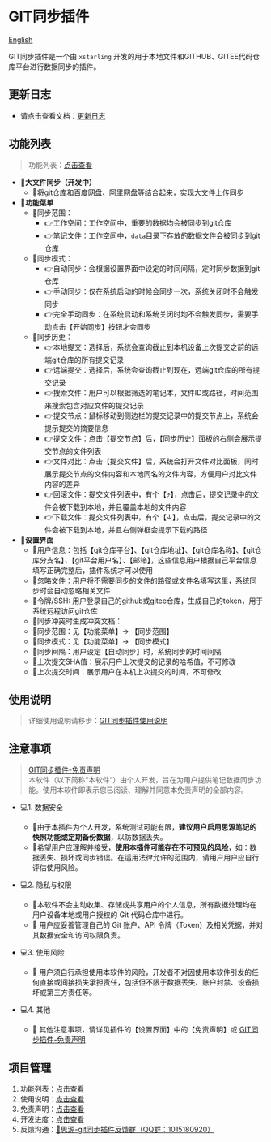 
# GIT同步插件

[English](./README.md)

GIT同步插件是一个由 `xstarling` 开发的用于本地文件和GITHUB、GITEE代码仓库平台进行数据同步的插件。

## 更新日志

* 请点击查看文档：[更新日志](https://kdocs.cn/l/caGt3BWn9r5G?linkname=ihqHHyiJ56)

## 功能列表
> 功能列表：[点击查看](https://kdocs.cn/l/caGt3BWn9r5G?linkname=k7VAb4Wx5b)
+ **🚧大文件同步（开发中）**
  + 🚀将git仓库和百度网盘、阿里网盘等结合起来，实现大文件上传同步
+ **🚧功能菜单**
  + 🚀同步范围：
    + 👉工作空间：工作空间中，重要的数据均会被同步到git仓库
    + 👉笔记文件：工作空间中，`data`目录下存放的数据文件会被同步到git仓库
  + 🚀同步模式：
    + 👉自动同步：会根据设置界面中设定的时间间隔，定时同步数据到git仓库
    + 👉手动同步：仅在系统启动的时候会同步一次，系统关闭时不会触发同步
    + 👉完全手动同步：在系统启动和系统关闭时均不会触发同步，需要手动点击【开始同步】按钮才会同步
  + 🚀同步历史：
    + 👉本地提交：选择后，系统会查询截止到本机设备上次提交之前的远端git仓库的所有提交记录
    + 👉远端提交：选择后，系统会查询截止到现在，远端git仓库的所有提交记录
    + 👉搜索文件：用户可以根据筛选的笔记本，文件ID或路径，时间范围来搜索包含对应文件的提交记录
    + 👉提交节点：鼠标移动到侧边栏的提交记录中的提交节点上，系统会提示提交的摘要信息
    + 👉提交文件：点击【提交节点】后，【同步历史】面板的右侧会展示提交节点的文件列表
    + 👉文件对比：点击【提交文件】后，系统会打开文件对比面板，同时展示提交节点的文件内容和本地同名的文件内容，方便用户对比文件内容的差异
    + 👉回滚文件：提交文件列表中，有个【⤴︎】，点击后，提交记录中的文件会被下载到本地，并且覆盖本地的文件内容
    + 👉下载文件：提交文件列表中，有个【↓】，点击后，提交记录中的文件会被下载到本地，并且右侧弹框会提示下载的路径
+ **🚧设置界面**
  + 🚀用户信息：包括【git仓库平台】、【git仓库地址】、【git仓库名称】、【git仓库分支名】、【git平台用户名】、【邮箱】，这些信息用户根据自己平台信息填写正确完整后，插件系统才可以使用
  + 🚀忽略文件：用户将不需要同步的文件的路径或文件名填写这里，系统同步时会自动忽略相关文件
  + 🚀令牌/SSH: 用户登录自己的github或gitee仓库，生成自己的token，用于系统远程访问git仓库
  + 🚀同步冲突时生成冲突文档：
  + 🚀同步范围：见【功能菜单】-> 【同步范围】
  + 🚀同步模式：见【功能菜单】-> 【同步模式】
  + 🚀同步间隔：用户设定【自动同步】时，系统同步的时间间隔
  + 🚀上次提交SHA值：展示用户上次提交的记录的哈希值，不可修改
  + 🚀上次提交时间：展示用户在本机上次提交的时间，不可修改

## 使用说明

> 详细使用说明请移步：[GIT同步插件使用说明](https://kdocs.cn/l/caGt3BWn9r5G?linkname=ArymAS7rZm)

## 注意事项

>[GIT同步插件-免责声明](https://kdocs.cn/l/caGt3BWn9r5G?linkname=hMZxlMSs8z) <br>
本软件（以下简称“本软件”）由个人开发，旨在为用户提供笔记数据同步功能。使用本软件即表示您已阅读、理解并同意本免责声明的全部内容。


+ 💻1. 数据安全  
  + 🚀由于本插件为个人开发，系统测试可能有限，**建议用户启用思源笔记的快照功能或定期备份数据**，以防数据丢失。
  + 🚀希望用户应理解并接受，**使用本插件可能存在不可预见的风险**，如：数据丢失、损坏或同步错误。在适用法律允许的范围内，请用户用户应自行评估使用风险。

+ 💻2. 隐私与权限
  + 🚀本软件不会主动收集、存储或共享用户的个人信息，所有数据处理均在用户设备本地或用户授权的 Git 代码仓库中进行。
  + 🚀 用户应妥善管理自己的 Git 账户、API 令牌（Token）及相关凭据，并对其数据安全和访问权限负责。
+ 💻3. 使用风险
  + 🚀 用户须自行承担使用本软件的风险，开发者不对因使用本软件引发的任何直接或间接损失承担责任，包括但不限于数据丢失、账户封禁、设备损坏或第三方责任等。
+ 💻4. 其他
  + 🚀 其他注意事项，请详见插件的【设置界面】中的【免责声明】或 [GIT同步插件-免责声明](https://kdocs.cn/l/caGt3BWn9r5G?linkname=hMZxlMSs8z)

## 项目管理
1. 功能列表：[点击查看](https://kdocs.cn/l/caGt3BWn9r5G?linkname=k7VAb4Wx5b)
2. 使用说明：[点击查看](https://kdocs.cn/l/caGt3BWn9r5G?linkname=ArymAS7rZm)
3. 免责声明：[点击查看](https://kdocs.cn/l/caGt3BWn9r5G?linkname=hMZxlMSs8z)
4. 开发进度：[点击查看](https://kdocs.cn/l/caGt3BWn9r5G?linkname=Emg3LXgDJp)
5. 反馈沟通：[👥思源-git同步插件反馈群（QQ群：1015180920）](https://kdocs.cn/l/caGt3BWn9r5G?linkname=Ij7mC9wG6q)
